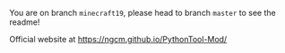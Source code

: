 You are on branch `minecraft19`, please head to branch `master` to see the readme!

Official website at https://ngcm.github.io/PythonTool-Mod/
